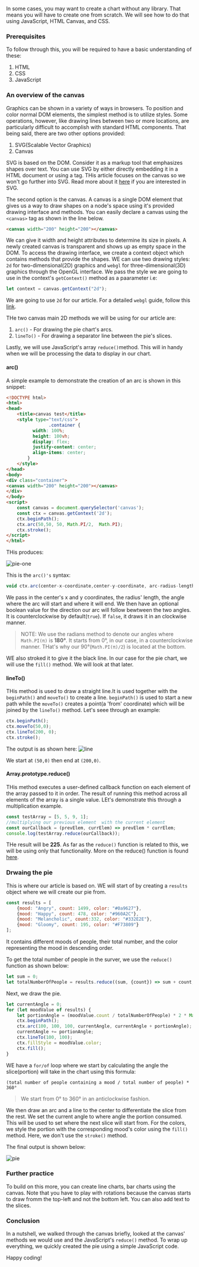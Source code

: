 In some cases, you may want to create a chart without any library. That means you will have to create one from scratch. We will see how to do that using JavaScript, HTML Canvas, and CSS.

### Prerequisites
To follow through this, you will be required to have a basic understanding of these:
1. HTML
2. CSS
3. JavaScript

### An overview of the canvas
Graphics can be shown in a variety of ways in browsers. To position and color normal DOM elements, the simplest method is to utilize styles. Some operations, however, like drawing lines between two or more locations, are particularly difficult to accomplish with standard HTML components. That being said, there are two other options provided:
1. SVG(Scalable Vector Graphics)
2. Canvas

 SVG is based on the DOM. Consider it as a markup tool that emphasizes shapes over text. You can use SVG by either directly embedding it in a HTML document or using a tag. THis article focuses on the canvas so we won't go further into SVG. Read more about it [here](https://developer.mozilla.org/en-US/docs/Web/SVG/Element/svg) if you are interested in SVG. 
 
 The second option is the canvas. A canvas is a single DOM element that gives us a way to draw shapes on a node's space using it's provided drawing interface and methods. You can easily declare a canvas using the `<canvas>` tag as shown in the line below.

 ```html
<canvas width="200" height="200"></canvas>
 ```

We can give it width and height attributes to determine its size in pixels. A newly created canvas is transparent and shows up as empty space in the DOM. To access the drawing interface, we create a context object which contains methods that provide the shapes. WE can use two drawing styles: `2d` for two-dimensional(2D) graphics and `webgl` for three-dimensional(3D) graphics through the OpenGL interface. We pass the style we are going to use in the context's `getContext()` method as a paarameter i.e:

```javascript
let context = canvas.getContext("2d");
```

We are going to use `2d` for our article. For a detailed `webgl` guide, follow this [link](https://developer.mozilla.org/en-US/docs/Web/API/WebGL_API/Tutorial/Getting_started_with_WebGL).

THe two canvas main 2D methods we will be using for our article are:
1. `arc()` - For drawing the pie chart's arcs.
2. `lineTo()` - For drawing a separator line between the pie's slices.

Lastly, we will use JavaScript's array `reduce()`method. This will in handy when we will be processing the data to display in our chart. 

#### arc()
A simple example to demonstrate the creation of  an arc is shown in this snippet:
```html
<!DOCTYPE html>
<html>
<head>
	<title>canvas test</title>
	<style type="text/css">
		        .container {
          width: 100%;
          height: 100vh;
          display: flex;
          justify-content: center;
          align-items: center;
        }
	</style>
</head>
<body>
<div class="container">
<canvas width="200" height="200"></canvas>
</div>
</body>
<script>
    const canvas = document.querySelector('canvas');
    const ctx = canvas.getContext('2d');
    ctx.beginPath();
    ctx.arc(50,50, 50, Math.PI/2,  Math.PI);
    ctx.stroke();
</script>
</html>
```
THis produces:

![pie-one](/engineering-education/javascript-canvas-piechart/pie-one.png)

This is the `arc()'s` syntax:

```javascript
void ctx.arc(center-x-coordinate,center-y-coordinate, arc-radius-length, startAngle, endAngle [, counterclockwise]);
```
We pass in the center's x and y coordinates, the radius' length, the angle where the arc will start and where it will end. We then have an optional boolean value for the direction our arc will follow bewtween the two angles. It is counterclockwise by default(`true`). If `false`, it draws it in an clockwise manner.

> NOTE: We use the radians method to denote our angles where `Math.PI(π)` is **180°**. It starts from 0°, in our case, in a counterclockwise manner. THat's why our 90°(`Math.PI(π)/2`) is located at the bottom.

WE also stroked it to give it the black line. In our case for the pie chart, we will use the `fill()` method. We will look at that later.

#### lineTo()
THis method is used to draw a straight line.It is used together with the `beginPath()` and `moveTo()` to create a line. `beginPath()` is used to start a new path while the `moveTo()` creates a point(a 'from' coordinate) which will be joined by the `lineTo()` method. Let's seee through an example:
```javascript
ctx.beginPath();
ctx.moveTo(50,0);   
ctx.lineTo(200, 0);
ctx.stroke();
```
The output is as shown here:
![line](/engineering-education/javascript-canvas-piechart/pie-two.png)

We start at `(50,0)` then end at `(200,0)`.

#### Array.prototype.reduce()

THis method executes a user-defined callback function on each element of the array passed to it in order. The result of running this method across all elements of the array is a single value. LEt's demonstrate this through a multiplication example.

```javascript
const testArray = [5, 5, 9, 1];
//multiplying our previous element  with the current element
const ourCallback = (prevElem, currElem) => prevElem * currElem;
console.log(testArray.reduce(ourCallback));
```

THe result will be **225**. As far as the `reduce()` function is related to this, we will be using only that functionality. More on the reduce() function is found [here](https://developer.mozilla.org/en-US/docs/Web/JavaScript/Reference/Global_Objects/Array/reduce).

### Drwaing the pie
This is where our article is based on. WE will start of by creating a `results` object where we will create our pie from.
```javascript
const results = [
    {mood: "Angry", count: 1499, color: "#0a9627"},
    {mood: "Happy", count: 478, color: "#960A2C"},
    {mood: "Melancholic", count:332, color: "#332E2E"},
    {mood: "Gloomy", count: 195, color: "#F73809"}
];
```
It contains different moods of people, their total number, and the color representing the mood in descending order.

To get the total number of people in the surver, we use the `reduce()` function as shown below:

```javascript
let sum = 0;
let totalNumberOfPeople = results.reduce((sum, {count}) => sum + count, 0);
```

Next, we draw the pie.

```javascript
let currentAngle = 0;
for (let moodValue of results) {
    let portionAngle = (moodValue.count / totalNumberOfPeople) * 2 * Math.PI;
    ctx.beginPath();
    ctx.arc(100, 100, 100, currentAngle, currentAngle + portionAngle);
    currentAngle += portionAngle;
    ctx.lineTo(100, 100);
    ctx.fillStyle = moodValue.color;
    ctx.fill();
}
```
WE have a `for/of` loop where we start by calculating the angle the slice(portion) will take in the chart using this formula:

```
(total number of people containing a mood / total number of people) * 360°
```

> We start from 0° to 360° in an anticlockwise fashion.

We then draw an arc and a line to the center to differentiate the slice from the rest. We set the current angle to where angle the portion consumed. This will be used to set where the next slice will start from.
For the colors, we style the portion with the corresponding mood's color using the `fill()` method. Here, we don't use the `stroke()` method.

The final output is shown below:

![pie](/engineering-education/javascript-canvas-piechart/pie-three.png)

### Further practice
To build on this more, you can create line charts, bar charts using the canvas. Note that you have to play with rotations because the canvas starts to draw fromm the top-left and not the bottom left. You can also add text to the slices.

### Conclusion

In a nutshell, we walked through the canvas briefly, looked at the canvas' methods we would use and the JavaScript's `reduce()` method. To wrap up everything, we quickly created the pie using a simple JavaScript code.

Happy coding!

